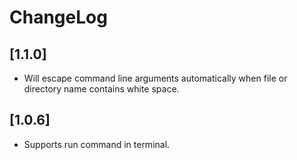 # ChangeLog

## [1.1.0]

 - Will escape command line arguments automatically when file or directory name contains white space.


## [1.0.6]

 - Supports run command in terminal.
